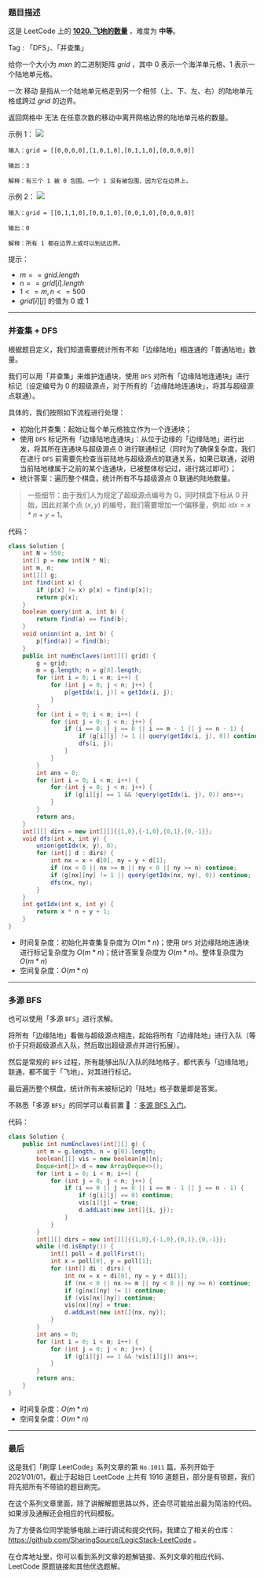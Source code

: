 ### 题目描述

这是 LeetCode 上的 **[1020. 飞地的数量](https://assets.leetcode.com/uploads/2021/02/18/enclaves1.jpg)** ，难度为 **中等**。

Tag : 「DFS」、「并查集」



给你一个大小为 $m x n$ 的二进制矩阵 $grid$ ，其中 $0$ 表示一个海洋单元格、$1$ 表示一个陆地单元格。

一次 移动 是指从一个陆地单元格走到另一个相邻（上、下、左、右）的陆地单元格或跨过 $grid$ 的边界。

返回网格中 无法 在任意次数的移动中离开网格边界的陆地单元格的数量。

示例 1：
![](https://assets.leetcode.com/uploads/2021/02/18/enclaves1.jpg)
```
输入：grid = [[0,0,0,0],[1,0,1,0],[0,1,1,0],[0,0,0,0]]

输出：3

解释：有三个 1 被 0 包围。一个 1 没有被包围，因为它在边界上。
```
示例 2：
![](https://assets.leetcode.com/uploads/2021/02/18/enclaves2.jpg)
```
输入：grid = [[0,1,1,0],[0,0,1,0],[0,0,1,0],[0,0,0,0]]

输出：0

解释：所有 1 都在边界上或可以到达边界。
```

提示：
* $m == grid.length$
* $n == grid[i].length$
* $1 <= m, n <= 500$
* $grid[i][j]$ 的值为 $0$ 或 $1$

---

### 并查集 + DFS

根据题目定义，我们知道需要统计所有不和「边缘陆地」相连通的「普通陆地」数量。

我们可以用「并查集」来维护连通块，使用 `DFS` 对所有「边缘陆地连通块」进行标记（设定编号为 $0$ 的超级源点，对于所有的「边缘陆地连通块」，将其与超级源点联通）。

具体的，我们按照如下流程进行处理：

* 初始化并查集：起始让每个单元格独立作为一个连通块；
* 使用 `DFS`  标记所有「边缘陆地连通块」：从位于边缘的「边缘陆地」进行出发，将其所在连通块与超级源点 $0$ 进行联通标记（同时为了确保复杂度，我们在进行 `DFS` 前需要先检查当前陆地与超级源点的联通关系，如果已联通，说明当前陆地棣属于之前的某个连通块，已被整体标记过，进行跳过即可）；
* 统计答案：遍历整个棋盘，统计所有不与超级源点 $0$ 联通的陆地数量。

> 一些细节：由于我们人为规定了超级源点编号为 $0$，同时棋盘下标从 $0$ 开始，因此对某个点 $(x, y)$ 的编号，我们需要增加一个偏移量，例如 $idx = x * n + y + 1$。

代码：
```Java
class Solution {
    int N = 550;
    int[] p = new int[N * N];
    int m, n;
    int[][] g;
    int find(int x) {
        if (p[x] != x) p[x] = find(p[x]);
        return p[x];
    }
    boolean query(int a, int b) {
        return find(a) == find(b);
    }
    void union(int a, int b) {
        p[find(a)] = find(b);
    }
    public int numEnclaves(int[][] grid) {
        g = grid;
        m = g.length; n = g[0].length;
        for (int i = 0; i < m; i++) {
            for (int j = 0; j < n; j++) {
                p[getIdx(i, j)] = getIdx(i, j);
            }
        }
        for (int i = 0; i < m; i++) {
            for (int j = 0; j < n; j++) {
                if (i == 0 || j == 0 || i == m - 1 || j == n - 1) {
                    if (g[i][j] != 1 || query(getIdx(i, j), 0)) continue;
                    dfs(i, j);
                }
            }
        }
        int ans = 0;
        for (int i = 0; i < m; i++) {
            for (int j = 0; j < n; j++) {
                if (g[i][j] == 1 && !query(getIdx(i, j), 0)) ans++;
            }
        }
        return ans;
    }
    int[][] dirs = new int[][]{{1,0},{-1,0},{0,1},{0,-1}};
    void dfs(int x, int y) {
        union(getIdx(x, y), 0);
        for (int[] d : dirs) {
            int nx = x + d[0], ny = y + d[1];
            if (nx < 0 || nx >= m || ny < 0 || ny >= n) continue;
            if (g[nx][ny] != 1 || query(getIdx(nx, ny), 0)) continue;
            dfs(nx, ny);
        }
    }
    int getIdx(int x, int y) {
        return x * n + y + 1;
    }
}
```
* 时间复杂度：初始化并查集复杂度为 $O(m * n)$；使用 `DFS` 对边缘陆地连通块进行标记复杂度为 $O(m * n)$；统计答案复杂度为 $O(m * n)$。整体复杂度为 $O(m * n)$
* 空间复杂度：$O(m * n)$

---

### 多源 BFS

也可以使用「多源 `BFS`」进行求解。

将所有「边缘陆地」看做与超级源点相连，起始将所有「边缘陆地」进行入队（等价于只将超级源点入队，然后取出超级源点并进行拓展）。

然后是常规的 `BFS` 过程，所有能够出队/入队的陆地格子，都代表与「边缘陆地」联通，都不属于「飞地」，对其进行标记。

最后遍历整个棋盘，统计所有未被标记的「陆地」格子数量即是答案。

不熟悉「多源 `BFS`」的同学可以看前置 🧀 ：[多源 BFS 入门](https://mp.weixin.qq.com/s?__biz=MzU4NDE3MTEyMA==&mid=2247487179&idx=1&sn=e30a662c03fba3861254dbcf3fb9d6f2&chksm=fd9ca5d4caeb2cc205804fd17a2ce86b25d0408adc3417e73154f59d37e7cb17e02374f5122c&token=1222269277&lang=zh_CN#rd)。

代码：
```Java
class Solution {
    public int numEnclaves(int[][] g) {
        int m = g.length, n = g[0].length;
        boolean[][] vis = new boolean[m][n];
        Deque<int[]> d = new ArrayDeque<>();
        for (int i = 0; i < m; i++) {
            for (int j = 0; j < n; j++) {
                if (i == 0 || j == 0 || i == m - 1 || j == n - 1) {
                    if (g[i][j] == 0) continue;
                    vis[i][j] = true;
                    d.addLast(new int[]{i, j});
                }
            }
        }
        int[][] dirs = new int[][]{{1,0},{-1,0},{0,1},{0,-1}};
        while (!d.isEmpty()) {
            int[] poll = d.pollFirst();
            int x = poll[0], y = poll[1];
            for (int[] di : dirs) {
                int nx = x + di[0], ny = y + di[1];
                if (nx < 0 || nx >= m || ny < 0 || ny >= n) continue;
                if (g[nx][ny] != 1) continue;
                if (vis[nx][ny]) continue;
                vis[nx][ny] = true;
                d.addLast(new int[]{nx, ny});
            }
        }
        int ans = 0;
        for (int i = 0; i < m; i++) {
            for (int j = 0; j < n; j++) {
                if (g[i][j] == 1 && !vis[i][j]) ans++;
            }
        }
        return ans;
    }
}
```
* 时间复杂度：$O(m * n)$
* 空间复杂度：$O(m * n)$

---

### 最后

这是我们「刷穿 LeetCode」系列文章的第 `No.1011` 篇，系列开始于 2021/01/01，截止于起始日 LeetCode 上共有 1916 道题目，部分是有锁题，我们将先把所有不带锁的题目刷完。

在这个系列文章里面，除了讲解解题思路以外，还会尽可能给出最为简洁的代码。如果涉及通解还会相应的代码模板。

为了方便各位同学能够电脑上进行调试和提交代码，我建立了相关的仓库：https://github.com/SharingSource/LogicStack-LeetCode 。

在仓库地址里，你可以看到系列文章的题解链接、系列文章的相应代码、LeetCode 原题链接和其他优选题解。

